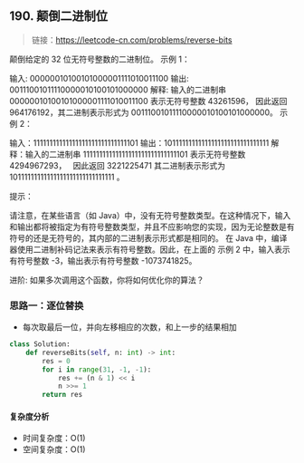 ## 190. 颠倒二进制位
>链接：https://leetcode-cn.com/problems/reverse-bits

颠倒给定的 32 位无符号整数的二进制位。
示例 1：

输入: 00000010100101000001111010011100
输出: 00111001011110000010100101000000
解释: 输入的二进制串 00000010100101000001111010011100 表示无符号整数 43261596，
     因此返回 964176192，其二进制表示形式为 00111001011110000010100101000000。
示例 2：

输入：11111111111111111111111111111101
输出：10111111111111111111111111111111
解释：输入的二进制串 11111111111111111111111111111101 表示无符号整数 4294967293，
     因此返回 3221225471 其二进制表示形式为 10111111111111111111111111111111 。
 

提示：

请注意，在某些语言（如 Java）中，没有无符号整数类型。在这种情况下，输入和输出都将被指定为有符号整数类型，并且不应影响您的实现，因为无论整数是有符号的还是无符号的，其内部的二进制表示形式都是相同的。
在 Java 中，编译器使用二进制补码记法来表示有符号整数。因此，在上面的 示例 2 中，输入表示有符号整数 -3，输出表示有符号整数 -1073741825。
 

进阶:
如果多次调用这个函数，你将如何优化你的算法？

### 思路一：逐位替换
- 每次取最后一位，并向左移相应的次数，和上一步的结果相加
```python
class Solution:
    def reverseBits(self, n: int) -> int:
        res = 0
        for i in range(31, -1, -1):
            res += (n & 1) << i
            n >>= 1
        return res
```
#### 复杂度分析
- 时间复杂度：O(1)
- 空间复杂度：O(1)








